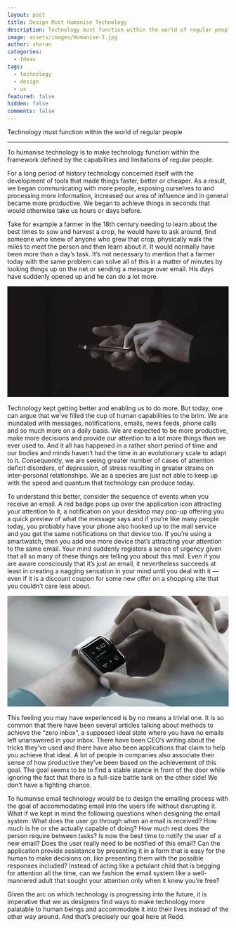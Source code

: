 ```yaml
---
layout: post
title: Design Must Humanise Technology
description: Technology must function within the world of regular people
image: assets/images/Humanise-1.jpg
author: sharan
categories:
  - Ideas
tags:
  - technology
  - design
  - ux
featured: false
hidden: false
comments: false
---
```

Technology must function within the world of regular people

___

To humanise technology is to make technology function within the framework defined by the capabilities and limitations of regular people. 

For a long period of history technology concerned itself with the development of tools that made things faster, better or cheaper. As a result, we began communicating with more people, exposing ourselves to and processing more information, increased our area of influence and in general became more productive. We began to achieve things in seconds that would otherwise take us hours or days before. 

Take for example a farmer in the 18th century needing to learn about the best times to sow and harvest a crop, he would have to ask around, find someone who knew of anyone who grew that crop, physically walk the miles to meet the person and then learn about it. It would normally have been more than a day’s task. It’s not necessary to mention that a farmer today with the same problem can solve all of this in a matter of minutes by looking things up on the net or sending a message over email. His days have suddenly opened up and he can do a lot more.

<img src="../assets/images/Humanise-2.webp">

Technology kept getting better and enabling us to do more. But today, one can argue that we’ve filled the cup of human capabilities to the brim. We are inundated with messages, notifications, emails, news feeds, phone calls and so much more on a daily basis. We are expected to be more productive, make more decisions and provide our attention to a lot more things than we ever used to. And it all has happened in a rather short period of time and our bodies and minds haven’t had the time in an evolutionary scale to adapt to it. Consequently, we are seeing greater number of cases of attention deficit disorders, of depression, of stress resulting in greater strains on inter-personal relationships. We as a species are just not able to keep up with the speed and quantum that technology can produce today. 

To understand this better, consider the sequence of events when you receive an email. A red badge pops up over the application icon attracting your attention to it, a notification on your desktop may pop-up offering you a quick preview of what the message says and if you’re like many people today, you probably have your phone also hooked up to the mail service and you get the same notifications on that device too. If you’re using a smartwatch, then you add one more device that’s attracting your attention to the same email. Your mind suddenly registers a sense of urgency given that all so many of these things are telling you about this mail. Even if you are aware consciously that it’s just an email, it nevertheless succeeds at least in creating a nagging sensation in your mind until you deal with it — even if it is a discount coupon for some new offer on a shopping site that you couldn’t care less about.

<img src="../assets/images/Humanise-3.webp">

This feeling you may have experienced is by no means a trivial one. It is so common that there have been several articles talking about methods to achieve the “zero inbox”, a supposed ideal state where you have no emails left unanswered in your inbox. There have been CEO’s writing about the tricks they’ve used and there have also been applications that claim to help you achieve that ideal. A lot of people in companies also associate their sense of how productive they’ve been based on the achievement of this goal. The goal seems to be to find a stable stance in front of the door while ignoring the fact that there is a full-size battle tank on the other side! We don’t have a fighting chance.

To humanise email technology would be to design the emailing process with the goal of accommodating email into the users life without disrupting it. What if we kept in mind the following questions when designing the email system: What does the user go through when an email is received? How much is he or she actually capable of doing? How much rest does the person require between tasks? Is now the best time to notify the user of a new email? Does the user really need to be notified of this email? Can the application provide assistance by presenting it in a form that is easy for the human to make decisions on, like presenting them with the possible responses included? Instead of acting like a petulant child that is begging for attention all the time, can we fashion the email system like a well-mannered adult that sought your attention only when it knew you’re free?

Given the arc on which technology is progressing into the future, it is imperative that we as designers find ways to make technology more palatable to human beings and accommodate it into their lives instead of the other way around. And that’s precisely our goal here at Redd.
